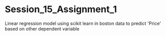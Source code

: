 # Session_15_Assignment_1
Linear regression model using scikit learn in boston data to predict 'Price' based on other dependent variable

